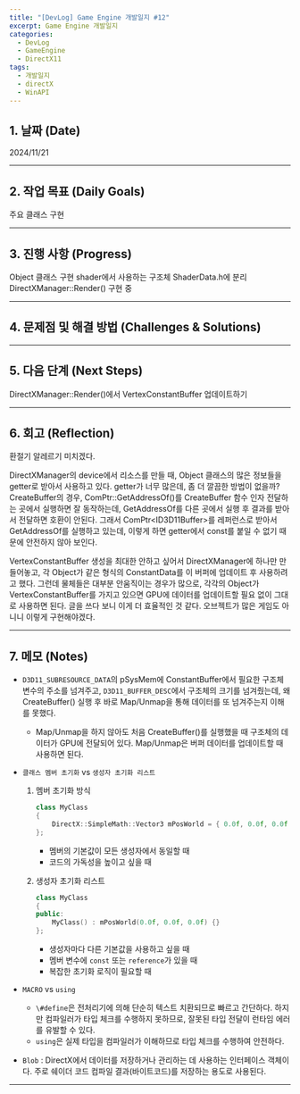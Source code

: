 ```yaml
---
title: "[DevLog] Game Engine 개발일지 #12"
excerpt: Game Engine 개발일지
categories:
  - DevLog
  - GameEngine
  - DirectX11
tags:
  - 개발일지
  - directX
  - WinAPI
---
```

## 1. 날짜 (Date)

2024/11/21

---

## 2. 작업 목표 (Daily Goals)

주요 클래스 구현

---

## 3. 진행 사항 (Progress)

Object 클래스 구현
shader에서 사용하는 구조체 ShaderData.h에 분리
DirectXManager::Render() 구현 중

---

## 4. 문제점 및 해결 방법 (Challenges & Solutions)


---

## 5. 다음 단계 (Next Steps)

DirectXManager::Render()에서 VertexConstantBuffer 업데이트하기

---

## 6. 회고 (Reflection)

환절기 알레르기 미치겠다. 

DirectXManager의 device에서 리소스를 만들 때, Object 클래스의 많은 정보들을 getter로 받아서 사용하고 있다. getter가 너무 많은데, 좀 더 깔끔한 방법이 없을까?
CreateBuffer의 경우, ComPtr::GetAddressOf()를 CreateBuffer 함수 인자 전달하는 곳에서 실행하면 잘 동작하는데, GetAddressOf를 다른 곳에서 실행 후 결과를 받아서 전달하면 호환이 안된다. 그래서 ComPtr\<ID3D11Buffer\>를 레퍼런스로 받아서 GetAddressOf를 실행하고 있는데, 이렇게 하면 getter에서 const를 붙일 수 없기 때문에 안전하지 않아 보인다.

VertexConstantBuffer 생성을 최대한 안하고 싶어서 DirectXManager에 하나만 만들어놓고, 각 Object가 같은 형식의 ConstantData를 이 버퍼에 업데이트 후 사용하려고 했다. 그런데 물체들은 대부분 안움직이는 경우가 많으로, 각각의 Object가 VertexConstantBuffer를 가지고 있으면 GPU에 데이터를 업데이트할 필요 없이 그대로 사용하면 된다. 글을 쓰다 보니 이게 더 효율적인 것 같다. 오브젝트가 많은 게임도 아니니 이렇게 구현해야겠다.

---

## 7. 메모 (Notes)

- `D3D11_SUBRESOURCE_DATA`의 pSysMem에 ConstantBuffer에서 필요한 구조체 변수의 주소를 넘겨주고, `D3D11_BUFFER_DESC`에서 구조체의 크기를 넘겨줬는데, 왜 CreateBuffer() 실행 후 바로 Map/Unmap을 통해 데이터를 또 넘겨주는지 이해를 못했다.
	- Map/Unmap을 하지 않아도 처음 CreateBuffer()를 실행했을 때 구조체의 데이터가 GPU에 전달되어 있다. Map/Unmap은 버퍼 데이터를 업데이트할 때 사용하면 된다.

- `클래스 멤버 초기화` vs `생성자 초기화 리스트`
	1. 멤버 초기화 방식
		```c++
		class MyClass
		{
		    DirectX::SimpleMath::Vector3 mPosWorld = { 0.0f, 0.0f, 0.0f };
		};

		```
		- 멤버의 기본값이 모든 생성자에서 동일할 때
		- 코드의 가독성을 높이고 싶을 때

	2. 생성자 초기화 리스트
		```c++
		class MyClass
		{
		public:
		    MyClass() : mPosWorld(0.0f, 0.0f, 0.0f) {}
		};

		```
		- 생성자마다 다른 기본값을 사용하고 싶을 때
		- 멤버 변수에 `const` 또는 `reference`가 있을 때
		- 복잡한 초기화 로직이 필요할 때

- `MACRO` vs `using`
	- `\#define`은 전처리기에 의해 단순히 텍스트 치환되므로 빠르고 간단하다. 하지만 컴파일러가 타입 체크를 수행하지 못하므로, 잘못된 타입 전달이 런타임 에러를 유발할 수 있다.
	- `using`은 실제 타입을 컴파일러가 이해하므로 타입 체크를 수행하여 안전하다.

- `Blob` : DirectX에서 데이터를 저장하거나 관리하는 데 사용하는 인터페이스 객체이다. 주로 쉐이더 코드 컴파일 결과(바이트코드)를 저장하는 용도로 사용된다.

---

